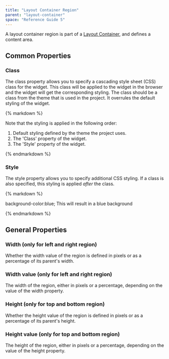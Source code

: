```yaml
---
title: "Layout Container Region"
parent: "layout-container"
space: "Reference Guide 5"
---
```



A layout container region is part of a [Layout Container](/refguide5/layout-container), and defines a content area.

## Common Properties

### Class

The class property allows you to specify a cascading style sheet (CSS) class for the widget. This class will be applied to the widget in the browser and the widget will get the corresponding styling. The class should be a class from the theme that is used in the project. It overrules the default styling of the widget.

<div class="alert alert-warning">{% markdown %}

Note that the styling is applied in the following order:

1.  Default styling defined by the theme the project uses.
2.  The 'Class' property of the widget.
3.  The 'Style' property of the widget.

{% endmarkdown %}</div>

### Style

The style property allows you to specify additional CSS styling. If a class is also specified, this styling is applied _after_ the class.

<div class="alert alert-info">{% markdown %}

background-color:blue;
This will result in a blue background

{% endmarkdown %}</div>

## General Properties

### Width (only for left and right region)

Whether the width value of the region is defined in pixels or as a percentage of its parent's width.

### Width value (only for left and right region)

The width of the region, either in pixels or a percentage, depending on the value of the width property.

### Height (only for top and bottom region)

Whether the height value of the region is defined in pixels or as a percentage of its parent's height.

### Height value (only for top and bottom region)

The height of the region, either in pixels or a percentage, depending on the value of the height property.
